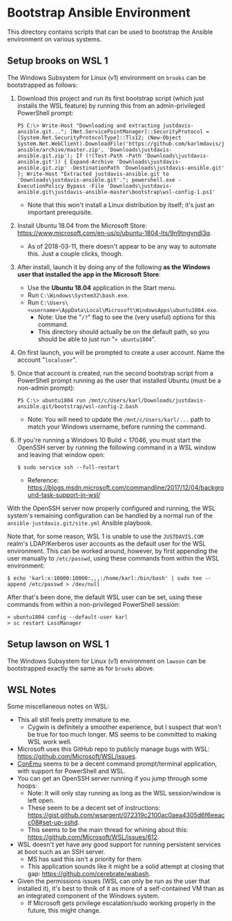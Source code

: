 # Bootstrap Ansible Environment

This directory contains scripts that can be used to bootstrap the Ansible environment on various systems.

## Setup brooks on WSL 1

The Windows Subsystem for Linux (v1) environment on `brooks` can be bootstrapped as follows:

1. Download this project and run its first bootstrap script (which just installs the WSL feature) by running this from an admin-privileged PowerShell prompt:
    
    ```
    PS C:\> Write-Host "Downloading and extracting justdavis-ansible.git..."; [Net.ServicePointManager]::SecurityProtocol = [System.Net.SecurityProtocolType]::Tls12; (New-Object System.Net.WebClient).DownloadFile('https://github.com/karlmdavis/justdavis-ansible/archive/master.zip', 'Downloads\justdavis-ansible.git.zip'); If (!(Test-Path -Path 'Downloads\justdavis-ansible.git')) { Expand-Archive 'Downloads\justdavis-ansible.git.zip' -DestinationPath 'Downloads\justdavis-ansible.git' }; Write-Host "Extracted justdavis-ansible.git to 'Downloads\justdavis-ansible.git'."; powershell.exe -ExecutionPolicy Bypass -File 'Downloads\justdavis-ansible.git\justdavis-ansible-master\bootstrap\wsl-config-1.ps1'
    ```
    
    * Note that this won't install a Linux distribution by itself; it's just an important prerequisite.
2. Install Ubuntu 18.04 from the Microsoft Store: <https://www.microsoft.com/en-us/p/ubuntu-1804-lts/9n9tngvndl3q>.
    * As of 2018-03-11, there doesn't appear to be any way to automate this. Just a couple clicks, though.
3. After install, launch it by doing any of the following **as the Windows user that installed the app in the Microsoft Store**:
    * Use the **Ubuntu 18.04** application in the Start menu.
    * Run `C:\Windows\System32\bash.exe`.
    * Run `C:\Users\<username>\AppData\Local\Microsoft\WindowsApps\ubuntu1804.exe`.
        * Note: Use the "`/?`" flag to see the (very useful) options for this command.
        * This directory should actually be on the default path, so you should be able to just run "`> ubuntu1804`".
4. On first launch, you will be prompted to create a user account. Name the account "`localuser`".
5. Once that account is created, run the second bootstrap script from a PowerShell prompt running as the user that installed Ubuntu (must be a non-admin prompt):
    
    ```
    PS C:\> ubuntu1804 run /mnt/c/Users/karl/Downloads/justdavis-ansible.git/bootstrap/wsl-config-2.bash
    ```
    
    * Note: You will need to update the `/mnt/c/Users/karl/...` path to match your Windows username, before running the command.
6. If you're running a Windows 10 Build < 17046, you must start the OpenSSH server by running the following command in a WSL window and leaving that window open:
    
    ```
    $ sudo service ssh --full-restart
    ```
    
    * Reference: <https://blogs.msdn.microsoft.com/commandline/2017/12/04/background-task-support-in-wsl/>

With the OpenSSH server now properly configured and running, the WSL system's remaining configuration can be handled by a normal run of the `ansible-justdavis.git/site.yml` Ansible playbook.

Note that, for some reason, WSL 1 is unable to use the `JUSTDAVIS.COM` realm's LDAP/Kerberos user accounts as the default user for the WSL environment. This can be worked around, however, by first appending the user manually to `/etc/passwd`, using these commands from within the WSL environment:

```
$ echo 'karl:x:10000:10000:,,,:/home/karl:/bin/bash' | sudo tee --append /etc/passwd > /dev/null
```

After that's been done, the default WSL user can be set, using these commands from within a non-privileged PowerShell session:

```
> ubuntu1804 config --default-user karl
> sc restart LxssManager
```

## Setup lawson on WSL 1

The Windows Subsystem for Linux (v1) environment on `lawson` can be bootstrapped exactly the same as for `brooks` above.

## WSL Notes

Some miscellaneous notes on WSL:

* This all still feels pretty immature to me.
    * Cygwin is definitely a smoother experience, but I suspect that won't be true for too much longer. MS seems to be committed to making WSL work well.
* Microsoft uses this GitHub repo to publicly manage bugs with WSL: <https://github.com/Microsoft/WSL/issues>.
* [ConEmu](https://conemu.github.io/) seems to be a decent command prompt/terminal application, with support for PowerShell and WSL.
* You can get an OpenSSH server running if you jump through some hoops:
    * Note: It will only stay running as long as the WSL session/window is left open.
    * These seem to be a decent set of instructions: <https://gist.github.com/wsargent/072319c2100ac0aea4305d6f6eeacc08#set-up-sshd>.
    * This seems to be the main thread for whining about this: <https://github.com/Microsoft/WSL/issues/612>.
* WSL doesn't yet have any good support for running persistent services at boot such as an SSH server.
    * MS has said this isn't a priority for them.
    * This application sounds like it might be a solid attempt at closing that gap: <https://github.com/cerebrate/wabash>.
* Given the permissions issues (WSL can only be run as the user that installed it), it's best to thnik of it as more of a self-contained VM than as an integrated component of the Windows system.
    * If Microsoft gets privilege escalation/sudo working properly in the future, this might change.
